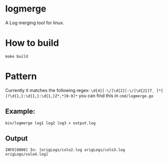 # logmerge
A Log merging tool for linux.

# How to build
`make build`

# Pattern
Currently it matches the following regex: `\d{4}[-\/]\d{2}[-\/]\d{2}[T_ ]*[ ]?\d{1,}:\d{1,}:\d{1,}Z*,*[0-9]*`
you can find this in `cmd/logmerge.go`

## Example:
`bin/logmerge log1 log2 log3 > output.log`

## Output
```
INFO[0000] In: [origLogs/colo2.log origLogs/colo3.log origLogs/colo4.log]
```

